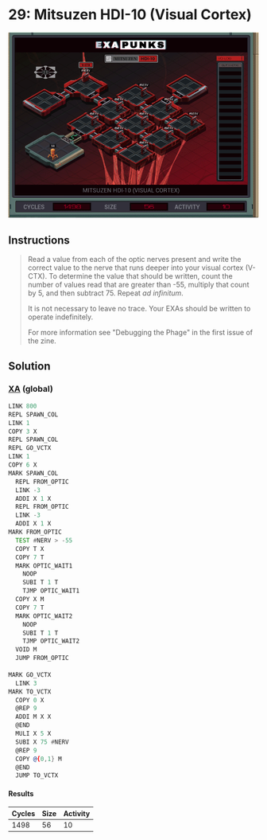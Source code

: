 # 29: Mitsuzen HDI-10 (Visual Cortex)

<div align="center"><img src="EXAPUNKS - Mitsuzen HDI-10 (1498, 56, 10, 2024-06-23-17-31-48).gif" /></div>

## Instructions
> Read a value from each of the optic nerves present and write the correct value to the nerve that runs deeper into your visual cortex (V-CTX). To determine the value that should be written, count the number of values read that are greater than -55, multiply that count by 5, and then subtract 75. Repeat _ad infinitum_.
> 
> It is not necessary to leave no trace. Your EXAs should be written to operate indefinitely.
> 
> For more information see "Debugging the Phage" in the first issue of the zine.

## Solution

### [XA](XA.exa) (global)
```asm
LINK 800
REPL SPAWN_COL
LINK 1
COPY 3 X
REPL SPAWN_COL
REPL GO_VCTX
LINK 1
COPY 6 X
MARK SPAWN_COL
  REPL FROM_OPTIC
  LINK -3
  ADDI X 1 X
  REPL FROM_OPTIC
  LINK -3
  ADDI X 1 X
MARK FROM_OPTIC
  TEST #NERV > -55
  COPY T X
  COPY 7 T
  MARK OPTIC_WAIT1
    NOOP
    SUBI T 1 T
    TJMP OPTIC_WAIT1
  COPY X M
  COPY 7 T
  MARK OPTIC_WAIT2
    NOOP
    SUBI T 1 T
    TJMP OPTIC_WAIT2
  VOID M
  JUMP FROM_OPTIC

MARK GO_VCTX
  LINK 3
MARK TO_VCTX
  COPY 0 X
  @REP 9
  ADDI M X X
  @END
  MULI X 5 X
  SUBI X 75 #NERV
  @REP 9
  COPY @{0,1} M
  @END
  JUMP TO_VCTX


```

#### Results
| Cycles | Size | Activity |
|--------|------|----------|
| 1498   | 56   | 10       |
